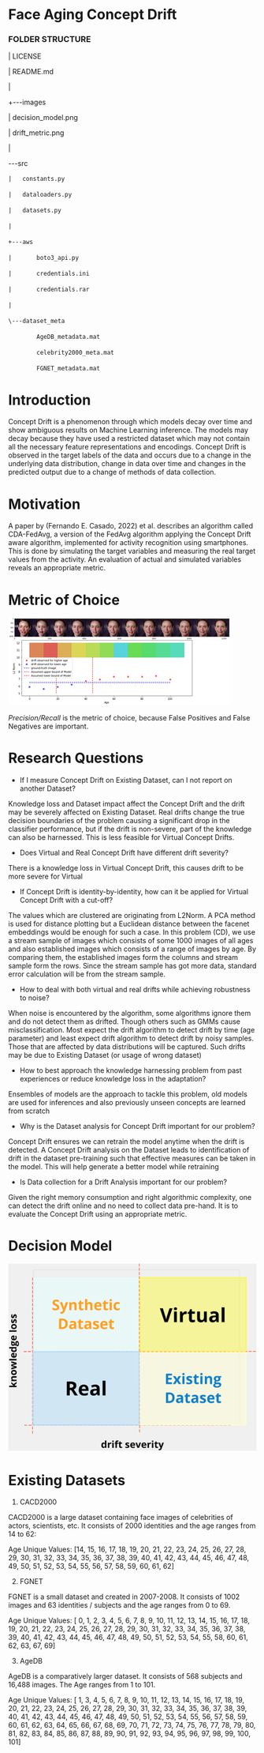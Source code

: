 # Face Aging Concept Drift

### FOLDER STRUCTURE

|   LICENSE

|   README.md

|

+---images

|       decision_model.png

|       drift_metric.png

|

\---src

    |   constants.py

    |   dataloaders.py

    |   datasets.py

    |

    +---aws

    |       boto3_api.py

    |       credentials.ini

    |       credentials.rar

    |

    \---dataset_meta

            AgeDB_metadata.mat

            celebrity2000_meta.mat

            FGNET_metadata.mat
            

# **Introduction**

Concept Drift is a phenomenon through which models decay over time and show ambiguous results on Machine Learning inference. The models may decay because they have used a restricted dataset which may not contain all the necessary feature representations and encodings. Concept Drift is observed in the target labels of the data and occurs due to a change in the underlying data distribution, change in data over time and changes in the predicted output due to a change of methods of data collection. 

# **Motivation**

A paper by (Fernando E. Casado, 2022) et al. describes an algorithm called CDA-FedAvg, a version of the FedAvg algorithm applying the Concept Drift aware algorithm, implemented for activity recognition using smartphones. This is done by simulating the target variables and measuring the real target values from the activity. An evaluation of actual and simulated variables reveals an appropriate metric.

# **Metric of Choice**

![./images/drift_metric.png](./images/drift_metric.png)

_Precision/Recall_ is the metric of choice, because False Positives and False Negatives are important. 

# **Research Questions**

- If I measure Concept Drift on Existing Dataset, can I not report on another Dataset?

Knowledge loss and Dataset impact affect the Concept Drift and the drift may be severely affected on Existing Dataset. Real drifts change the true decision boundaries of the problem causing a significant drop in the classifier performance, but if the drift is non-severe, part of the knowledge can also be harnessed. This is less feasible for Virtual Concept Drifts. 

- Does Virtual and Real Concept Drift have different drift severity?

There is a knowledge loss in Virtual Concept Drift, this causes drift to be more severe for Virtual

- If Concept Drift is identity-by-identity, how can it be applied for Virtual Concept Drift with a cut-off?

The values which are clustered are originating from L2Norm. A PCA method is used for distance plotting but a Euclidean distance between the facenet embeddings would be enough for such a case. In this problem (CD), we use a stream sample of images which consists of some 1000 images of all ages and also established images which consists of a range of images by age. By comparing them, the established images form the columns and stream sample form the rows. Since the stream sample has got more data, standard error calculation will be from the stream sample. 

- How to deal with both virtual and real drifts while achieving robustness to noise?

When noise is encountered by the algorithm, some algorithms ignore them and do not detect them as drifted. Though others such as GMMs cause misclassification. Most expect the drift algorithm to detect drift by time (age parameter) and least expect drift algorithm to detect drift by noisy samples. Those that are affected by data distributions will be captured. Such drifts may be due to Existing Dataset (or usage of wrong dataset)

- How to best approach the knowledge harnessing problem from past experiences or reduce knowledge loss in the adaptation?

Ensembles of models are the approach to tackle this problem, old models are used for inferences and also previously unseen concepts are learned from scratch

- Why is the Dataset analysis for Concept Drift important for our problem?

Concept Drift ensures we can retrain the model anytime when the drift is detected. A Concept Drift analysis on the Dataset leads to identification of drift in the dataset pre-training such that effective measures can be taken in the model. This will help generate a better model while retraining

- Is Data collection for a Drift Analysis important for our problem?

Given the right memory consumption and right algorithmic complexity, one can detect the drift online and no need to collect data pre-hand. It is to evaluate the Concept Drift using an appropriate metric.

# **Decision Model**

![./images/decision_model.png](./images/decision_model.png)

# **Existing Datasets**

1. CACD2000

CACD2000 is a large dataset containing face images of celebrities of actors, scientists, etc. It consists of 2000 identities and the age ranges from 14 to 62:

Age Unique Values: [14, 15, 16, 17, 18, 19, 20, 21, 22, 23, 24, 25, 26, 27, 28, 29, 30,
       31, 32, 33, 34, 35, 36, 37, 38, 39, 40, 41, 42, 43, 44, 45, 46, 47,
       48, 49, 50, 51, 52, 53, 54, 55, 56, 57, 58, 59, 60, 61, 62]

2. FGNET

FGNET is a small dataset and created in 2007-2008. It consists of 1002 images and 63 identities / subjects and the age ranges from 0 to 69.

Age Unique Values: [ 0,  1,  2,  3,  4,  5,  6,  7,  8,  9, 10, 11, 12, 13, 14, 15, 16,
       17, 18, 19, 20, 21, 22, 23, 24, 25, 26, 27, 28, 29, 30, 31, 32, 33,
       34, 35, 36, 37, 38, 39, 40, 41, 42, 43, 44, 45, 46, 47, 48, 49, 50,
       51, 52, 53, 54, 55, 58, 60, 61, 62, 63, 67, 69]

3. AgeDB

AgeDB is a comparatively larger dataset. It consists of 568 subjects and 16,488 images. The Age ranges from 1 to 101. 

Age Unique Values: [  1,   3,   4,   5,   6,   7,   8,   9,  10,  11,  12,  13,  14,
        15,  16,  17,  18,  19,  20,  21,  22,  23,  24,  25,  26,  27,
        28,  29,  30,  31,  32,  33,  34,  35,  36,  37,  38,  39,  40,
        41,  42,  43,  44,  45,  46,  47,  48,  49,  50,  51,  52,  53,
        54,  55,  56,  57,  58,  59,  60,  61,  62,  63,  64,  65,  66,
        67,  68,  69,  70,  71,  72,  73,  74,  75,  76,  77,  78,  79,
        80,  81,  82,  83,  84,  85,  86,  87,  88,  89,  90,  91,  92,
        93,  94,  95,  96,  97,  98,  99, 100, 101]

